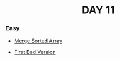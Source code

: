 <h1 align="center"> 
DAY 11
</h1>

### Easy

- [Merge Sorted Array](https://github.com/asthakri50/100_DAYS_OF_CODE/blob/main/Day11/1.java)

- [First Bad Version](https://github.com/asthakri50/100_DAYS_OF_CODE/blob/main/Day11/2.java)
